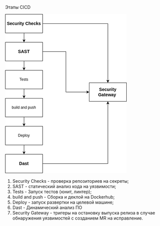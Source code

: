 Этапы CICD

<img src="./assets/1.png" title="Home Page showing databases">

1. Security Checks - проверка репозиториев на секреты;
2. SAST - статический анализ кода на уязвимости;
3. Tests - Запуск тестов (юнит, линтер);
4. build and push - Сборка и деклой на Dockerhub;
5. Deploy - запуск развертки на целевой машине;
6. Dast - Динамический анализ ПО
7. Security Gateway - тригеры на остановку выпуска релиза в случае обнаружения уязвимостей с созданием MR на исправление.
